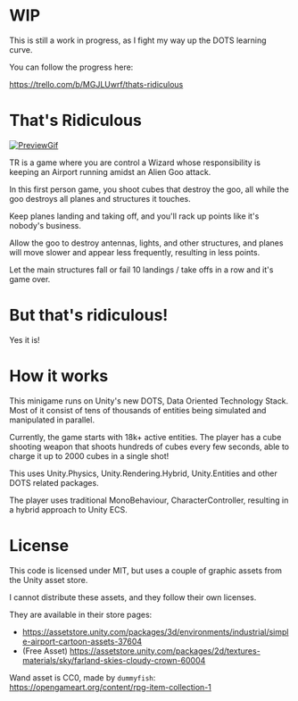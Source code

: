 # WIP

This is still a work in progress, as I fight my way up the DOTS learning curve. 

You can follow the progress here:

https://trello.com/b/MGJLUwrf/thats-ridiculous

# That's Ridiculous

[![PreviewGif](Docs/preview.gif)](https://youtu.be/JDszL8i2Vpo)

TR is a game where you are control a Wizard whose responsibility is keeping an Airport running amidst an Alien Goo attack.

In this first person game, you shoot cubes that destroy the goo, all while the goo destroys all planes and structures it touches.

Keep planes landing and taking off, and you'll rack up points like it's nobody's business.

Allow the goo to destroy antennas, lights, and other structures, and planes will move slower and appear less frequently, resulting in less points.

Let the main structures fall or fail 10 landings / take offs in a row and it's game over.

# But that's ridiculous!

Yes it is!

# How it works

This minigame runs on Unity's new DOTS, Data Oriented Technology Stack. Most of it consist of tens of thousands of entities being simulated and manipulated in parallel.

Currently, the game starts with 18k+ active entities. The player has a cube shooting weapon that shoots hundreds of cubes every few seconds, able to charge it up to 2000 cubes in a single shot!

This uses Unity.Physics, Unity.Rendering.Hybrid, Unity.Entities and other DOTS related packages.

The player uses traditional MonoBehaviour, CharacterController, resulting in a hybrid approach to Unity ECS.

# License

This code is licensed under MIT, but uses a couple of graphic assets from the Unity asset store.

I cannot distribute these assets, and they follow their own licenses.

They are available in their store pages:
- https://assetstore.unity.com/packages/3d/environments/industrial/simple-airport-cartoon-assets-37604
- (Free Asset) https://assetstore.unity.com/packages/2d/textures-materials/sky/farland-skies-cloudy-crown-60004

Wand asset is CC0, made by `dummyfish`: https://opengameart.org/content/rpg-item-collection-1